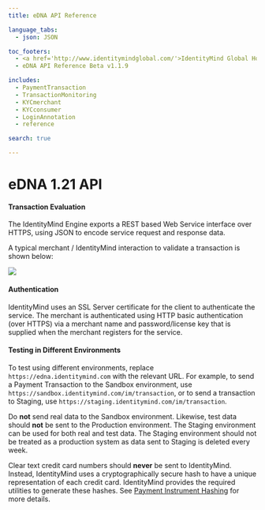 ```yaml
---
title: eDNA API Reference

language_tabs:
  - json: JSON

toc_footers:
  - <a href='http://www.identitymindglobal.com/'>IdentityMind Global Home</a>
  - eDNA API Reference Beta v1.1.9

includes:	
  - PaymentTransaction
  - TransactionMonitoring
  - KYCmerchant
  - KYCconsumer
  - LoginAnnotation
  - reference

search: true

---
```


# eDNA 1.21 API

#### Transaction Evaluation

The IdentityMind Engine exports a REST based Web Service interface over HTTPS, using JSON to encode service request and response data.

A typical merchant / IdentityMind interaction to validate a transaction is shown below:

![](http://i.imgur.com/v9qj1DP.png)

#### Authentication

IdentityMind uses an SSL Server certificate for the client to authenticate the service.  The merchant is authenticated using HTTP basic authentication (over HTTPS) via a merchant name and password/license key that is supplied when the merchant registers for the service.

#### Testing in Different Environments

To test using different environments, replace `https://edna.identitymind.com` with the relevant URL. For example, to send a Payment Transaction to the Sandbox environment, use `https://sandbox.identitymind.com/im/transaction`, or to send a transaction to Staging, use `https://staging.identitymind.com/im/transaction`.

Do <b>not</b> send real data to the Sandbox environment. Likewise, test data should <b>not</b> be sent to the Production environment. The Staging environment can be used for both real and test data. The Staging environment should not be treated as a production system as data sent to Staging is deleted every week.

<aside class="warning">Clear text credit card numbers should <b>never</b> be sent to IdentityMind. Instead, IdentityMind uses a cryptographically secure hash to have a unique representation of each credit card. IdentityMind provides the required utilities to generate these hashes. See <a href="#payment-instrument-hashing">Payment Instrument Hashing</a> for more details.</aside>

<link rel="icon" href="http://www.identitymindglobal.com/wp-content/uploads/2013/05/Favicon.png" type="image/png">